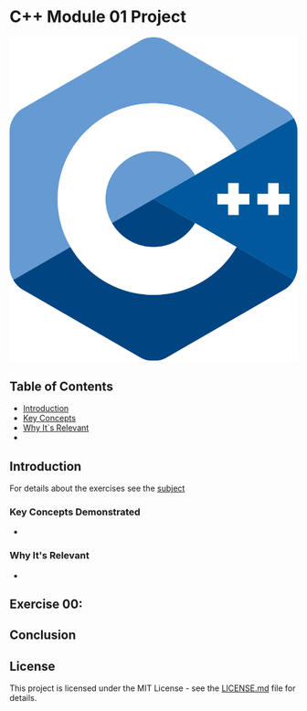 # C++ Module 01 Project 

![C++ Logo](cpp_logo.png)

## Table of Contents

- [Introduction](#introduction)
- [Key Concepts](#Key-Concepts-Demonstrated)
- [Why It`s Relevant](#Why-It's-Relevant)
- 

## Introduction


For details about the exercises see the [subject](en.subject.pdf)

### Key Concepts Demonstrated

- 

### Why It's Relevant

- 



## Exercise 00: 


## Conclusion



## License

This project is licensed under the MIT License - see the [LICENSE.md](LICENSE.md) file for details.